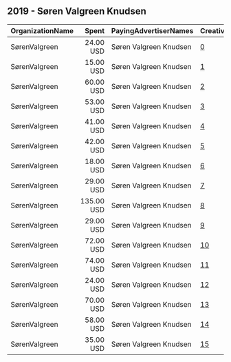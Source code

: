 ## 2019 - Søren Valgreen Knudsen 
|OrganizationName|Spent|PayingAdvertiserNames|CreativeUrls|Impressions|Genders|AgeBrackets|CountryCodes|BillingAddresses|CandidateBallotInformation|
|:---|---:|:---|:---|---:|:---|:---|:---|:---|:---|
|SørenValgreen|24.00 USD|Søren Valgreen Knudsen|[0](https://www.snap.com/political-ads/asset/8f7fcc376ff43067e154ea9a5d6b30da592571a6d0640bc6aaaa84947b79db8c?mediaType=mp4)|11,455||18-20|denmark|DK||
|SørenValgreen|15.00 USD|Søren Valgreen Knudsen|[1](https://www.snap.com/political-ads/asset/df33ddd84122b4b29118a4efa96c83e582185662a1fffc0d0dfe530e6395ae37?mediaType=mp4)|6,954||34-|denmark|DK||
|SørenValgreen|60.00 USD|Søren Valgreen Knudsen|[2](https://www.snap.com/political-ads/asset/8f7fcc376ff43067e154ea9a5d6b30da592571a6d0640bc6aaaa84947b79db8c?mediaType=mp4)|23,332||20-25|denmark|DK||
|SørenValgreen|53.00 USD|Søren Valgreen Knudsen|[3](https://www.snap.com/political-ads/asset/434266c34ca1421614f8612a87dd1c6e7bdd8a614eb92beb1998cd2793bed919?mediaType=mp4)|24,240||18-20|denmark|DK||
|SørenValgreen|41.00 USD|Søren Valgreen Knudsen|[4](https://www.snap.com/political-ads/asset/47101b67df8728f0a4716d2f993f519cb94d7594cc82537dab1482cbfc4d0cb5?mediaType=mp4)|19,418||21-25|denmark|DK||
|SørenValgreen|42.00 USD|Søren Valgreen Knudsen|[5](https://www.snap.com/political-ads/asset/434266c34ca1421614f8612a87dd1c6e7bdd8a614eb92beb1998cd2793bed919?mediaType=mp4)|19,610||21-25|denmark|DK||
|SørenValgreen|18.00 USD|Søren Valgreen Knudsen|[6](https://www.snap.com/political-ads/asset/47101b67df8728f0a4716d2f993f519cb94d7594cc82537dab1482cbfc4d0cb5?mediaType=mp4)|8,729||18-20|denmark|DK||
|SørenValgreen|29.00 USD|Søren Valgreen Knudsen|[7](https://www.snap.com/political-ads/asset/47101b67df8728f0a4716d2f993f519cb94d7594cc82537dab1482cbfc4d0cb5?mediaType=mp4)|13,231||18-20|denmark|DK||
|SørenValgreen|135.00 USD|Søren Valgreen Knudsen|[8](https://www.snap.com/political-ads/asset/df33ddd84122b4b29118a4efa96c83e582185662a1fffc0d0dfe530e6395ae37?mediaType=mp4)|56,926||20-26|denmark|DK||
|SørenValgreen|29.00 USD|Søren Valgreen Knudsen|[9](https://www.snap.com/political-ads/asset/47101b67df8728f0a4716d2f993f519cb94d7594cc82537dab1482cbfc4d0cb5?mediaType=mp4)|12,915||21-25|denmark|DK||
|SørenValgreen|72.00 USD|Søren Valgreen Knudsen|[10](https://www.snap.com/political-ads/asset/f690bcc0661a706924e2e7d8700cdfb17aff87fa8d74c64cbe31ea6b178be739?mediaType=mp4)|35,414||18-20|denmark|DK||
|SørenValgreen|74.00 USD|Søren Valgreen Knudsen|[11](https://www.snap.com/political-ads/asset/f690bcc0661a706924e2e7d8700cdfb17aff87fa8d74c64cbe31ea6b178be739?mediaType=mp4)|33,900||26-34|denmark|DK||
|SørenValgreen|24.00 USD|Søren Valgreen Knudsen|[12](https://www.snap.com/political-ads/asset/47101b67df8728f0a4716d2f993f519cb94d7594cc82537dab1482cbfc4d0cb5?mediaType=mp4)|10,524||26-34|denmark|DK||
|SørenValgreen|70.00 USD|Søren Valgreen Knudsen|[13](https://www.snap.com/political-ads/asset/f690bcc0661a706924e2e7d8700cdfb17aff87fa8d74c64cbe31ea6b178be739?mediaType=mp4)|33,349||21-25|denmark|DK||
|SørenValgreen|58.00 USD|Søren Valgreen Knudsen|[14](https://www.snap.com/political-ads/asset/8f7fcc376ff43067e154ea9a5d6b30da592571a6d0640bc6aaaa84947b79db8c?mediaType=mp4)|16,403||26-34|denmark|DK||
|SørenValgreen|35.00 USD|Søren Valgreen Knudsen|[15](https://www.snap.com/political-ads/asset/8f7fcc376ff43067e154ea9a5d6b30da592571a6d0640bc6aaaa84947b79db8c?mediaType=mp4)|16,536||21-25|denmark|DK||
